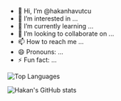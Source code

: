 - 👋 Hi, I’m @hakanhavutcu
- 👀 I’m interested in ...
- 🌱 I’m currently learning ...
- 💞️ I’m looking to collaborate on ...
- 📫 How to reach me ...
- 😄 Pronouns: ...
- ⚡ Fun fact: ...

<!---
hakanhavutcu/hakanhavutcu is a ✨ special ✨ repository because its `README.md` (this file) appears on your GitHub profile.
You can click the Preview link to take a look at your changes.
--->



![Top Languages](https://github-readme-stats.vercel.app/api/top-langs/?username=hakanhavutcu&layout=compact&theme=radical)


![Hakan's GitHub stats](https://github-readme-stats.vercel.app/api?username=hakanhavutcu&show_icons=true&theme=radical)




